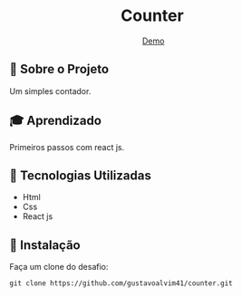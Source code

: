 <h1 align="center">Counter</h1>

<div align="center" id="top">
  <img src="./design/.png" alt=""/>
  <a href="https://wonderful-pasca-03b61e.netlify.app/">Demo</a>
</div>

## 📁 Sobre o Projeto

Um simples contador.

## 🎓 Aprendizado

Primeiros passos com react js.

## 🚀 Tecnologias Utilizadas

- Html
- Css
- React js

## 💾 Instalação

Faça um clone do desafio:

  ```
  git clone https://github.com/gustavoalvim41/counter.git
  ```



